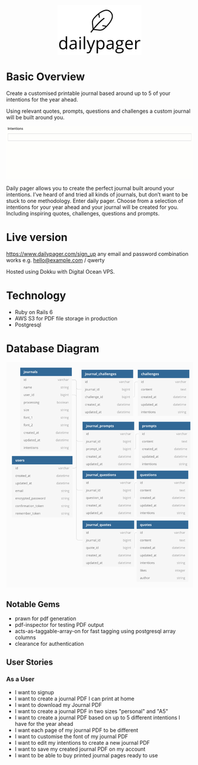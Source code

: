 <p align="center"><img src="readme/logo.png"></img></p>

# Basic Overview

Create a customised printable journal based around up to 5 of your intentions for the year ahead.

Using relevant quotes, prompts, questions and challenges a custom journal will be built around you.

![Intentions](readme/intentions_selector.gif)

Daily pager allows you to create the perfect journal built around your intentions. I’ve heard of and tried all kinds of journals, but don’t want to be stuck to one methodology. Enter daily pager.
Choose from a selection of intentions for your year ahead and your journal will be created for you. Including inspiring quotes, challenges, questions and prompts.

# Live version

https://www.dailypager.com/sign_up
any email and password combination works e.g. hello@example.com / qwerty

Hosted using Dokku with Digital Ocean VPS.

# Technology

- Ruby on Rails 6
- AWS S3 for PDF file storage in production
- Postgresql

# Database Diagram

![Database](readme/database_diagram.png)

## Notable Gems
- prawn for pdf generation
- pdf-inspector for testing PDF output
- acts-as-taggable-array-on for fast tagging using postgresql array columns
- clearance for authentication


## User Stories
 
### As a User

- I want to signup
- I want to create a journal PDF I can print at home
- I want to download my Journal PDF
- I want to create a journal PDF in two sizes "personal" and "A5"
- I want to create a journal PDF based on up to 5 different intentions I have for the year ahead
- I want each page of my journal PDF to be different
- I want to customise the font of my journal PDF
- I want to edit my intentions to create a new journal PDF
- I want to save my created journal PDF on my account
- I want to be able to buy printed journal pages ready to use




